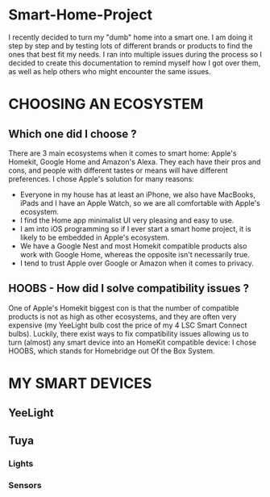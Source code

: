 # Smart-Home-Project

I recently decided to turn my "dumb" home into a smart one. I am doing it step by step and by testing lots of different brands or products to find the ones that best fit my needs.
I ran into multiple issues during the process so I decided to create this documentation to remind myself how I got over them, as well as help others who might encounter the same issues.

# CHOOSING AN ECOSYSTEM

## Which one did I choose ?

There are 3 main ecosystems when it comes to smart home: Apple's Homekit, Google Home and Amazon's Alexa. They each have their pros and cons, and people with different tastes or means will have different preferences. I chose Apple's solution for many reasons:
  - Everyone in my house has at least an iPhone, we also have MacBooks, iPads and I have an Apple Watch, so we are all comfortable with Apple's ecosystem.
  - I find the Home app minimalist UI very pleasing and easy to use.
  - I am into iOS programming so if I ever start a smart home project, it is likely to be embedded in Apple's ecosystem.
  - We have a Google Nest and most Homekit compatible products also work with Google Home, whereas the opposite isn't necessarily true.
  - I tend to trust Apple over Google or Amazon when it comes to privacy.

## HOOBS - How did I solve compatibility issues ?

One of Apple's Homekit biggest con is that the number of compatible products is not as high as other ecosystems, and they are often very expensive (my YeeLight bulb cost the price of my 4 LSC Smart Connect bulbs).
Luckily, there exist ways to fix compatibility issues allowing us to turn (almost) any smart device into an HomeKit compatible device: I chose HOOBS, which stands for Homebridge out Of the Box System.

# MY SMART DEVICES


## YeeLight


## Tuya

### Lights

### Sensors

